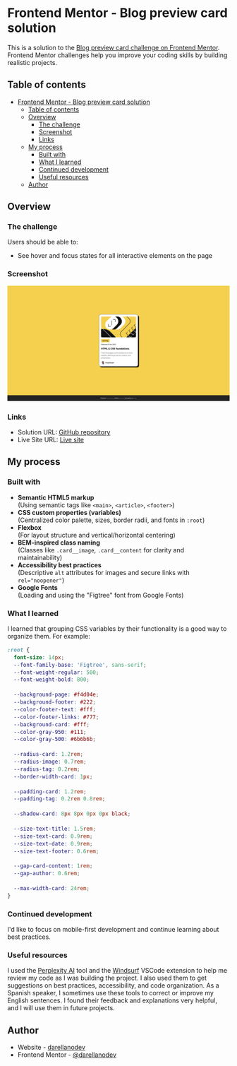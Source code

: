 # Frontend Mentor - Blog preview card solution

This is a solution to the [Blog preview card challenge on Frontend Mentor](https://www.frontendmentor.io/challenges/blog-preview-card-ckPaj01IcS). Frontend Mentor challenges help you improve your coding skills by building realistic projects.

## Table of contents

- [Frontend Mentor - Blog preview card solution](#frontend-mentor---blog-preview-card-solution)
  - [Table of contents](#table-of-contents)
  - [Overview](#overview)
    - [The challenge](#the-challenge)
    - [Screenshot](#screenshot)
    - [Links](#links)
  - [My process](#my-process)
    - [Built with](#built-with)
    - [What I learned](#what-i-learned)
    - [Continued development](#continued-development)
    - [Useful resources](#useful-resources)
  - [Author](#author)

## Overview

### The challenge

Users should be able to:

- See hover and focus states for all interactive elements on the page

### Screenshot

![Screenshot](./screenshot.png)

### Links

- Solution URL: [GitHub repository](https://github.com/darellanodev/fm-projects/tree/main/02-blog-preview-card)
- Live Site URL: [Live site](https://darellanodev.github.io/fm-projects/02-blog-preview-card)

## My process

### Built with

- **Semantic HTML5 markup**  
  (Using semantic tags like `<main>`, `<article>`, `<footer>`)
- **CSS custom properties (variables)**  
  (Centralized color palette, sizes, border radii, and fonts in `:root`)
- **Flexbox**  
  (For layout structure and vertical/horizontal centering)
- **BEM-inspired class naming**  
  (Classes like `.card__image`, `.card__content` for clarity and maintainability)
- **Accessibility best practices**  
  (Descriptive `alt` attributes for images and secure links with `rel="noopener"`)
- **Google Fonts**  
  (Loading and using the "Figtree" font from Google Fonts)

### What I learned

I learned that grouping CSS variables by their functionality is a good way to organize them. For example:

```css
:root {
  font-size: 14px;
  --font-family-base: 'Figtree', sans-serif;
  --font-weight-regular: 500;
  --font-weight-bold: 800;

  --background-page: #f4d04e;
  --background-footer: #222;
  --color-footer-text: #fff;
  --color-footer-links: #777;
  --background-card: #fff;
  --color-gray-950: #111;
  --color-gray-500: #6b6b6b;

  --radius-card: 1.2rem;
  --radius-image: 0.7rem;
  --radius-tag: 0.2rem;
  --border-width-card: 1px;

  --padding-card: 1.2rem;
  --padding-tag: 0.2rem 0.8rem;

  --shadow-card: 8px 8px 0px 0px black;

  --size-text-title: 1.5rem;
  --size-text-card: 0.9rem;
  --size-text-date: 0.9rem;
  --size-text-footer: 0.6rem;

  --gap-card-content: 1rem;
  --gap-author: 0.6rem;

  --max-width-card: 24rem;
}
```

### Continued development

I'd like to focus on mobile-first development and continue learning about best practices.

### Useful resources

I used the [Perplexity AI](https://www.perplexity.ai/) tool and the [Windsurf](https://marketplace.visualstudio.com/items?itemName=Waka.windsurf) VSCode extension to help me review my code as I was building the project. I also used them to get suggestions on best practices, accessibility, and code organization. As a Spanish speaker, I sometimes use these tools to correct or improve my English sentences. I found their feedback and explanations very helpful, and I will use them in future projects.

## Author

- Website - [darellanodev](https://darellanodev.github.io/)
- Frontend Mentor - [@darellanodev](https://www.frontendmentor.io/profile/darellanodev)
